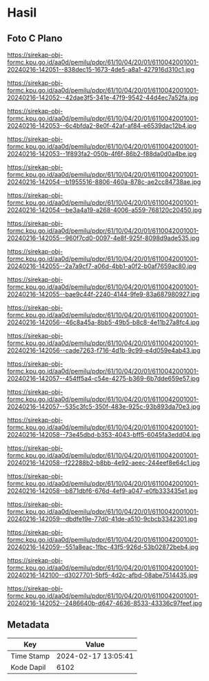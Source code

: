 # Hasil

## Foto C Plano

https://sirekap-obj-formc.kpu.go.id/aa0d/pemilu/pdpr/61/10/04/20/01/6110042001001-20240216-142051--838dec15-1673-4de5-a8a1-427916d310c1.jpg

https://sirekap-obj-formc.kpu.go.id/aa0d/pemilu/pdpr/61/10/04/20/01/6110042001001-20240216-142052--42dae3f5-341e-47f9-9542-44d4ec7a52fa.jpg

https://sirekap-obj-formc.kpu.go.id/aa0d/pemilu/pdpr/61/10/04/20/01/6110042001001-20240216-142053--6c4bfda2-8e0f-42af-af84-e6539dac12b4.jpg

https://sirekap-obj-formc.kpu.go.id/aa0d/pemilu/pdpr/61/10/04/20/01/6110042001001-20240216-142053--1f893fa2-050b-4f6f-86b2-f88da0d0a4be.jpg

https://sirekap-obj-formc.kpu.go.id/aa0d/pemilu/pdpr/61/10/04/20/01/6110042001001-20240216-142054--b1955516-8806-460a-878c-ae2cc84738ae.jpg

https://sirekap-obj-formc.kpu.go.id/aa0d/pemilu/pdpr/61/10/04/20/01/6110042001001-20240216-142054--be3a4a19-a268-4006-a559-768120c20450.jpg

https://sirekap-obj-formc.kpu.go.id/aa0d/pemilu/pdpr/61/10/04/20/01/6110042001001-20240216-142055--960f7cd0-0097-4e8f-925f-8098d9ade535.jpg

https://sirekap-obj-formc.kpu.go.id/aa0d/pemilu/pdpr/61/10/04/20/01/6110042001001-20240216-142055--2a7a9cf7-a06d-4bb1-a0f2-b0af7659ac80.jpg

https://sirekap-obj-formc.kpu.go.id/aa0d/pemilu/pdpr/61/10/04/20/01/6110042001001-20240216-142055--bae9c44f-2240-4144-9fe9-83a687980927.jpg

https://sirekap-obj-formc.kpu.go.id/aa0d/pemilu/pdpr/61/10/04/20/01/6110042001001-20240216-142056--46c8a45a-8bb5-49b5-b8c8-4e11b27a8fc4.jpg

https://sirekap-obj-formc.kpu.go.id/aa0d/pemilu/pdpr/61/10/04/20/01/6110042001001-20240216-142056--cade7263-f716-4d1b-9c99-e4d059e4ab43.jpg

https://sirekap-obj-formc.kpu.go.id/aa0d/pemilu/pdpr/61/10/04/20/01/6110042001001-20240216-142057--454ff5a4-c54e-4275-b369-6b7dde659e57.jpg

https://sirekap-obj-formc.kpu.go.id/aa0d/pemilu/pdpr/61/10/04/20/01/6110042001001-20240216-142057--535c3fc5-350f-483e-925c-93b893da70e3.jpg

https://sirekap-obj-formc.kpu.go.id/aa0d/pemilu/pdpr/61/10/04/20/01/6110042001001-20240216-142058--73e45dbd-b353-4043-bff5-6045fa3edd04.jpg

https://sirekap-obj-formc.kpu.go.id/aa0d/pemilu/pdpr/61/10/04/20/01/6110042001001-20240216-142058--f22288b2-b8bb-4e92-aeec-244eef8e64c1.jpg

https://sirekap-obj-formc.kpu.go.id/aa0d/pemilu/pdpr/61/10/04/20/01/6110042001001-20240216-142058--b871dbf6-676d-4ef9-a047-e0fb333435e1.jpg

https://sirekap-obj-formc.kpu.go.id/aa0d/pemilu/pdpr/61/10/04/20/01/6110042001001-20240216-142059--dbdfe19e-77d0-41de-a510-9cbcb3342301.jpg

https://sirekap-obj-formc.kpu.go.id/aa0d/pemilu/pdpr/61/10/04/20/01/6110042001001-20240216-142059--551a8eac-1fbc-43f5-926d-53b02872beb4.jpg

https://sirekap-obj-formc.kpu.go.id/aa0d/pemilu/pdpr/61/10/04/20/01/6110042001001-20240216-142100--d3027701-5bf5-4d2c-afbd-08abe7514435.jpg

https://sirekap-obj-formc.kpu.go.id/aa0d/pemilu/pdpr/61/10/04/20/01/6110042001001-20240216-142052--2486640b-d647-4636-8533-43336c97feef.jpg


## Metadata

| Key        | Value               |
| ---------- | ------------------- |
| Time Stamp | 2024-02-17 13:05:41 |
| Kode Dapil | 6102                |



